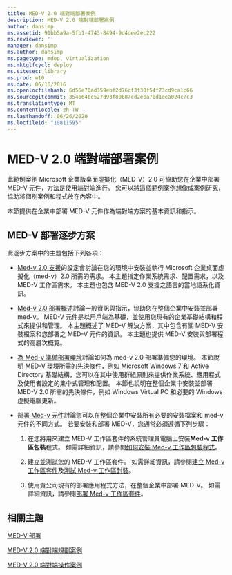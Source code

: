 ```yaml
---
title: MED-V 2.0 端對端部署案例
description: MED-V 2.0 端對端部署案例
author: dansimp
ms.assetid: 91bb5a9a-5fb1-4743-8494-9d4dee2ec222
ms.reviewer: ''
manager: dansimp
ms.author: dansimp
ms.pagetype: mdop, virtualization
ms.mktglfcycl: deploy
ms.sitesec: library
ms.prod: w10
ms.date: 06/16/2016
ms.openlocfilehash: 6d56e70ad359ebf2d76cf3f30f54f73cd9ca1c66
ms.sourcegitcommit: 354664bc527d93f80687cd2eba70d1eea024c7c3
ms.translationtype: MT
ms.contentlocale: zh-TW
ms.lasthandoff: 06/26/2020
ms.locfileid: "10811595"
---
```

# MED-V 2.0 端對端部署案例


此範例案例 Microsoft 企業版桌面虛擬化（MED-V）2.0 可協助您在企業中部署 MED-V 元件，方法是使用端對端進行。 您可以將這個範例案例想像成案例研究，協助將個別案例和程式放在內容中。

本節提供在企業中部署 MED-V 元件作為端對端方案的基本資訊和指示。

## MED-V 部署逐步方案


此逐步方案中的主題包括下列各項：

-   [Med-v 2.0 支援](med-v-20-supported-configurations.md)的設定會討論在您的環境中安裝並執行 Microsoft 企業桌面虛擬化（med-v）2.0 所需的需求。 本主題指定作業系統需求、配置需求，以及 MED-V 工作區需求。 本主題也包含 MED-V 2.0 支援之語言的當地語系化資訊。

-   [Med-v 2.0 部署概述](med-v-20-deployment-overview.md)討論一般資訊與指示，協助您在整個企業中安裝並部署 med-v。 MED-V 元件是以用戶端為基礎，並使用您現有的企業基礎結構和程式來提供和管理。 本主題概述了 MED-V 解決方案，其中包含有關 MED-V 安裝檔案和您部署之 MED-V 元件的資訊。 本主題也提供 MED-V 安裝與部署程式的高層次概覽。

-   [為 Med-v 準備部署環境](prepare-the-deployment-environment-for-med-v.md)討論如何為 med-v 2.0 部署準備您的環境。 本節說明 MED-V 環境所需的先決條件，例如 Microsoft Windows 7 和 Active Directory 基礎結構，您可以在其中使用群組原則來提供作業系統、應用程式及使用者設定的集中式管理和配置。 本節也說明在整個企業中安裝並部署 MED-V 2.0 所需的先決條件，例如 Windows Virtual PC 和必要的 Windows 虛擬電腦更新。

-   [部署 Med-v 元件](deploy-the-med-v-components.md)討論您可以在整個企業中安裝所有必要的安裝檔案和 med-v 元件的不同方式。 若要安裝和部署 MED-V，您通常必須遵循下列步驟：

    1.  在您將用來建立 MED-V 工作區套件的系統管理員電腦上安裝**Med-v 工作區包裝**程式。 如需詳細資訊，請參閱[如何安裝 Med-v 工作區包裝程式](how-to-install-the-med-v-workspace-packager.md)。

    2.  建立並測試您的 MED-V 工作區套件。 如需詳細資訊，請參閱[建立 Med-v 工作區套件](create-a-med-v-workspace-package.md)及[測試 Med-v 工作區封裝](testing-the-med-v-workspace-package.md)。

    3.  使用貴公司現有的部署應用程式方法，在整個企業中部署 MED-V。 如需詳細資訊，請參閱[部署 Med-v 工作區套件](deploying-the-med-v-workspace-package.md)。

## 相關主題


[MED-V 部署](deployment-of-med-v.md)

[MED-V 2.0 端對端規劃案例](end-to-end-planning-scenario-for-med-v-20.md)

[MED-V 2.0 端對端操作案例](end-to-end-operations-scenario-for-med-v-20.md)

 

 





